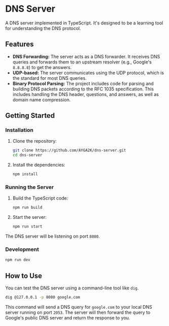 # DNS Server

A DNS server implemented in TypeScript. It's designed to be a learning tool for understanding the DNS protocol.

## Features

* **DNS Forwarding:** The server acts as a DNS forwarder. It receives DNS queries and forwards them to an upstream resolver (e.g., Google's `8.8.8.8`) to get the answers.
* **UDP-based:** The server communicates using the UDP protocol, which is the standard for most DNS queries.
* **Binary Protocol Parsing:** The project includes code for parsing and building DNS packets according to the RFC 1035 specification. This includes handling the DNS header, questions, and answers, as well as domain name compression.

## Getting Started

### Installation

1. Clone the repository:

    ```bash
    git clone https://github.com/AYGA2K/dns-server.git
    cd dns-server 
    ```

2. Install the dependencies:

    ```bash
    npm install
    ```

### Running the Server

1. Build the TypeScript code:

    ```bash
    npm run build
    ```

2. Start the server:

    ```bash
    npm run start
    ```

The DNS server will be listening on port `8080`.

### Development

```bash
npm run dev
```

## How to Use

You can test the DNS server using a command-line tool like `dig`.

```bash
dig @127.0.0.1 -p 8080 google.com
```

This command will send a DNS query for `google.com` to your local DNS server running on port `2053`. The server will then forward the query to Google's public DNS server and return the response to you.
